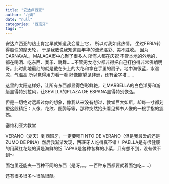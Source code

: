 ```yaml
---
title: "安达卢西亚"
author: "九姨"
date: "null"
categories: "西班牙"
tags: ""
---
```


安达卢西亚的热土肯定早就知道我会爱上它， 所以对我如此热情。 坐过FERIA转得超快的摩天轮， 于是我敢说我知道嘉年华的流光溢彩、美不胜收。 因为CARNAVAL，MALAGA市中心聚了很多人 所有人都在庆祝 不管本地的外地的，都在喝酒、吃东西、奏乐、跳舞……不管男女老少都非得把自己打扮得非常佛朗明哥。此时此地最红的就是戴在头上的大花和拿在手里的扇子。地中海很蓝，水温凉，气温高 所以觉得用力看一看 好像能望见非洲，还有金字塔……

这里的太阳这样好，让所有东西都显得色彩鲜艳，让MARBELLA的白色洋房和游艇显得特别拉风，让SEVILLA的PLAZA DE ESPANA显得特别恢弘。

但是一切绝对远超过你的想象，像我从来没有想过，教堂巨大如斯，却每一寸都刻塑这般精细：人像、花纹、图腾等等，那种突然抬头看见捧书人像的一根手指的震撼。

塞维利亚大教堂

VERANO（夏天）到西班牙，一定要喝TINTO DE VERANO（但是我最爱的还是ZUMO DE PINA）然后我渐渐发现，西班牙人吃得真不错！ PAELLA是有很健康的用藏红花烧的满是海鲜的饭 TAPAS是各种各样的小菜，只有想不到，没有做不到～

面包里还能夹一百种不同的东西（是呀。。。一百种东西都要就着面包吃……）

还有很多很多～很酷很酷。
